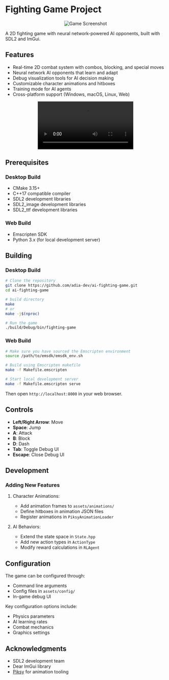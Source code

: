 # Fighting Game Project

<p align="center">
  <img src="https://github.com/user-attachments/assets/bd26ae13-45ae-463e-a161-8e0a934eba90" alt="Game Screenshot">
</p>

A 2D fighting game with neural network-powered AI opponents, built with SDL2 and ImGui.

## Features

- Real-time 2D combat system with combos, blocking, and special moves
- Neural network AI opponents that learn and adapt
- Debug visualization tools for AI decision making
- Customizable character animations and hitboxes
- Training mode for AI agents
- Cross-platform support (Windows, macOS, Linux, Web)

<p align="center">
  <video src="https://github.com/user-attachments/assets/d1e813ca-8c45-499a-a680-d0eafebd7052" alt="AI Debug Visualization">
</p>


## Prerequisites

### Desktop Build
- CMake 3.15+
- C++17 compatible compiler
- SDL2 development libraries
- SDL2_image development libraries
- SDL2_ttf development libraries

### Web Build
- Emscripten SDK
- Python 3.x (for local development server)

## Building

### Desktop Build

```bash
# Clone the repository
git clone https://github.com/adia-dev/ai-fighting-game.git
cd ai-fighting-game

# build directory
make
# or
make -j$(nproc)

# Run the game
./build/Debug/bin/fighting-game
```

### Web Build

```bash
# Make sure you have sourced the Emscripten environment
source /path/to/emsdk/emsdk_env.sh

# Build using Emscripten makefile
make -f Makefile.emscripten

# Start local development server
make -f Makefile.emscripten serve
```

Then open `http://localhost:8000` in your web browser.

## Controls

- **Left/Right Arrow**: Move
- **Space**: Jump
- **A**: Attack
- **B**: Block
- **D**: Dash
- **Tab**: Toggle Debug UI
- **Escape**: Close Debug UI

## Development

### Adding New Features

1. Character Animations:
   - Add animation frames to `assets/animations/`
   - Define hitboxes in animation JSON files
   - Register animations in `PiksyAnimationLoader`

2. AI Behaviors:
   - Extend the state space in `State.hpp`
   - Add new action types in `ActionType`
   - Modify reward calculations in `RLAgent`

## Configuration

The game can be configured through:
- Command line arguments
- Config files in `assets/config/`
- In-game debug UI

Key configuration options include:
- Physics parameters
- AI learning rates
- Combat mechanics
- Graphics settings


## Acknowledgments

- SDL2 development team
- Dear ImGui library
- [Piksy](https://github.com/yourusername/piksy) for animation tooling
